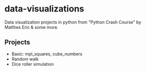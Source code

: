 # data-visualizations
Data visualization projects in python from "Python Crash Course" by Matthes Eric & some more.

## Projects
- Basic: mpl_squares, cube_numbers
- Random walk
- Dice roller simulation
